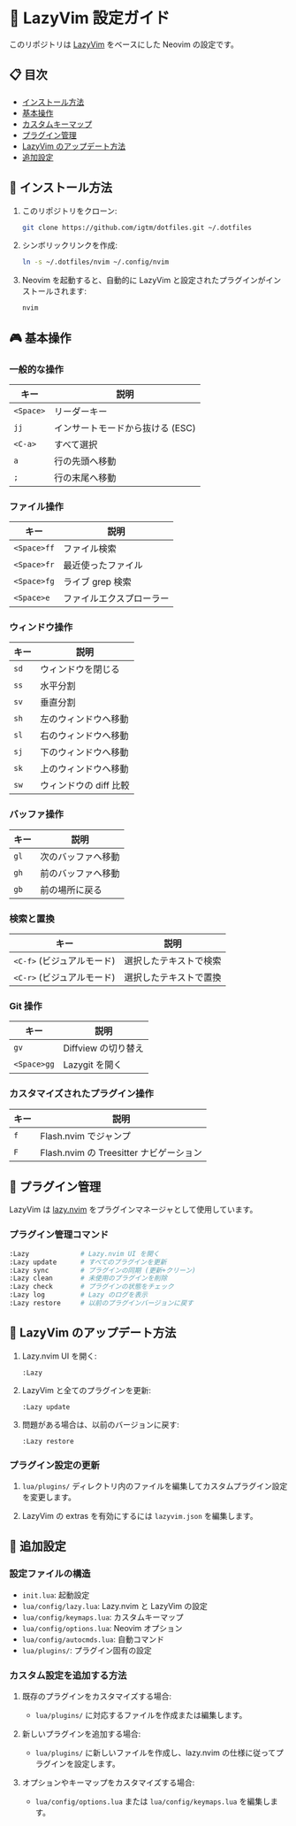 # 🚀 LazyVim 設定ガイド

このリポジトリは [LazyVim](https://github.com/LazyVim/LazyVim) をベースにした Neovim の設定です。

## 📋 目次

- [インストール方法](#インストール方法)
- [基本操作](#基本操作)
- [カスタムキーマップ](#カスタムキーマップ)
- [プラグイン管理](#プラグイン管理)
- [LazyVim のアップデート方法](#lazyvim-のアップデート方法)
- [追加設定](#追加設定)

## 🔧 インストール方法

1. このリポジトリをクローン:
   ```bash
   git clone https://github.com/igtm/dotfiles.git ~/.dotfiles
   ```

2. シンボリックリンクを作成:
   ```bash
   ln -s ~/.dotfiles/nvim ~/.config/nvim
   ```

3. Neovim を起動すると、自動的に LazyVim と設定されたプラグインがインストールされます:
   ```bash
   nvim
   ```

## 🎮 基本操作

### 一般的な操作

| キー | 説明 |
| --- | --- |
| `<Space>` | リーダーキー |
| `jj` | インサートモードから抜ける (ESC) |
| `<C-a>` | すべて選択 |
| `a` | 行の先頭へ移動 |
| `;` | 行の末尾へ移動 |

### ファイル操作

| キー | 説明 |
| --- | --- |
| `<Space>ff` | ファイル検索 |
| `<Space>fr` | 最近使ったファイル |
| `<Space>fg` | ライブ grep 検索 |
| `<Space>e` | ファイルエクスプローラー |

### ウィンドウ操作

| キー | 説明 |
| --- | --- |
| `sd` | ウィンドウを閉じる |
| `ss` | 水平分割 |
| `sv` | 垂直分割 |
| `sh` | 左のウィンドウへ移動 |
| `sl` | 右のウィンドウへ移動 |
| `sj` | 下のウィンドウへ移動 |
| `sk` | 上のウィンドウへ移動 |
| `sw` | ウィンドウの diff 比較 |

### バッファ操作

| キー | 説明 |
| --- | --- |
| `gl` | 次のバッファへ移動 |
| `gh` | 前のバッファへ移動 |
| `gb` | 前の場所に戻る |

### 検索と置換

| キー | 説明 |
| --- | --- |
| `<C-f>` (ビジュアルモード) | 選択したテキストで検索 |
| `<C-r>` (ビジュアルモード) | 選択したテキストで置換 |

### Git 操作

| キー | 説明 |
| --- | --- |
| `gv` | Diffview の切り替え |
| `<Space>gg` | Lazygit を開く |

### カスタマイズされたプラグイン操作

| キー | 説明 |
| --- | --- |
| `f` | Flash.nvim でジャンプ |
| `F` | Flash.nvim の Treesitter ナビゲーション |

## 🔌 プラグイン管理

LazyVim は [lazy.nvim](https://github.com/folke/lazy.nvim) をプラグインマネージャとして使用しています。

### プラグイン管理コマンド

```bash
:Lazy             # Lazy.nvim UI を開く
:Lazy update      # すべてのプラグインを更新
:Lazy sync        # プラグインの同期 (更新+クリーン)
:Lazy clean       # 未使用のプラグインを削除
:Lazy check       # プラグインの状態をチェック
:Lazy log         # Lazy のログを表示
:Lazy restore     # 以前のプラグインバージョンに戻す
```

## 🔄 LazyVim のアップデート方法

1. Lazy.nvim UI を開く:
   ```vim
   :Lazy
   ```

2. LazyVim と全てのプラグインを更新:
   ```vim
   :Lazy update
   ```

3. 問題がある場合は、以前のバージョンに戻す:
   ```vim
   :Lazy restore
   ```

### プラグイン設定の更新

1. `lua/plugins/` ディレクトリ内のファイルを編集してカスタムプラグイン設定を変更します。

2. LazyVim の extras を有効にするには `lazyvim.json` を編集します。

## 🔧 追加設定

### 設定ファイルの構造

- `init.lua`: 起動設定
- `lua/config/lazy.lua`: Lazy.nvim と LazyVim の設定
- `lua/config/keymaps.lua`: カスタムキーマップ
- `lua/config/options.lua`: Neovim オプション
- `lua/config/autocmds.lua`: 自動コマンド
- `lua/plugins/`: プラグイン固有の設定

### カスタム設定を追加する方法

1. 既存のプラグインをカスタマイズする場合:
   - `lua/plugins/` に対応するファイルを作成または編集します。

2. 新しいプラグインを追加する場合:
   - `lua/plugins/` に新しいファイルを作成し、lazy.nvim の仕様に従ってプラグインを設定します。

3. オプションやキーマップをカスタマイズする場合:
   - `lua/config/options.lua` または `lua/config/keymaps.lua` を編集します。